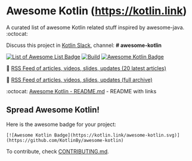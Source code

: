 # Awesome Kotlin (<https://kotlin.link>)

A curated list of awesome Kotlin related stuff inspired by awesome-java. :octocat:

Discuss this project in [Kotlin Slack](http://slack.kotlinlang.org/), channel: **\# awesome-kotlin**

[![List of Awesome List Badge](https://cdn.rawgit.com/sindresorhus/awesome/d7305f38d29fed78fa85652e3a63e154dd8e8829/media/badge.svg)](https://github.com/sindresorhus/awesome) [![Build](https://github.com/KotlinBy/awesome-kotlin/actions/workflows/build.yml/badge.svg)](https://github.com/KotlinBy/awesome-kotlin/actions/workflows/build.yml) [![Awesome Kotlin Badge](https://kotlin.link/awesome-kotlin.svg)](https://github.com/KotlinBy/awesome-kotlin)

:newspaper: [RSS Feed of articles, videos, slides, updates (20 latest articles)](http://kotlin.link/rss.xml)

:newspaper: [RSS Feed of articles, videos, slides, updates (full archive)](http://kotlin.link/rss-full.xml)

:octocat: [Awesome Kotlin - README.md](https://github.com/KotlinBy/awesome-kotlin/blob/readme/README.md) - README with links

## Spread Awesome Kotlin!

Here is the awesome badge for your project:

    [![Awesome Kotlin Badge](https://kotlin.link/awesome-kotlin.svg)](https://github.com/KotlinBy/awesome-kotlin)

To contribute, check [CONTRIBUTING.md](https://github.com/KotlinBy/awesome-kotlin/blob/main/.github/contributing.md).
